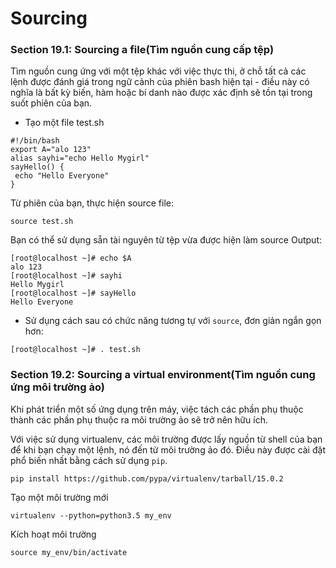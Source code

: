 # Sourcing
### Section 19.1: Sourcing a file(Tìm nguồn cung cấp tệp)
Tìm nguồn cung ứng với một tệp khác với việc thực thi, ở chỗ tất cả các lệnh được đánh giá trong ngữ cảnh của phiên bash hiện tại - điều này có nghĩa là bất kỳ biến, hàm hoặc bí danh nào được xác định sẽ tồn tại trong suốt phiên của bạn.

* Tạo một file test.sh
```
#!/bin/bash 
export A="alo 123"
alias sayhi="echo Hello Mygirl"
sayHello() {
 echo "Hello Everyone"
}
```
Từ phiên của bạn, thực hiện source file:
```
source test.sh
```
Bạn có thể sử dụng sẵn tài nguyên từ tệp vừa được hiện làm source Output:
```
[root@localhost ~]# echo $A
alo 123
[root@localhost ~]# sayhi
Hello Mygirl
[root@localhost ~]# sayHello
Hello Everyone
```
* Sử dụng cách sau có chức năng tương tự với `source`, đơn giản ngắn gọn hơn:
```
[root@localhost ~]# . test.sh
```

### Section 19.2: Sourcing a virtual environment(Tìm nguồn cung ứng môi trường ảo)
Khi phát triển một số ứng dụng trên máy, việc tách các phần phụ thuộc thành các phần phụ thuộc ra môi trường ảo sẽ trở nên hữu ích.

Với việc sử dụng virtualenv, các môi trường được lấy nguồn từ shell của bạn để khi bạn chạy một lệnh, nó đến từ môi trường ảo đó. Điều này được cài đặt phổ biến nhất bằng cách sử dụng `pip`.
```
pip install https://github.com/pypa/virtualenv/tarball/15.0.2
```
Tạo một môi trường mới
```
virtualenv --python=python3.5 my_env
```
Kích hoạt môi trường
```
source my_env/bin/activate
```